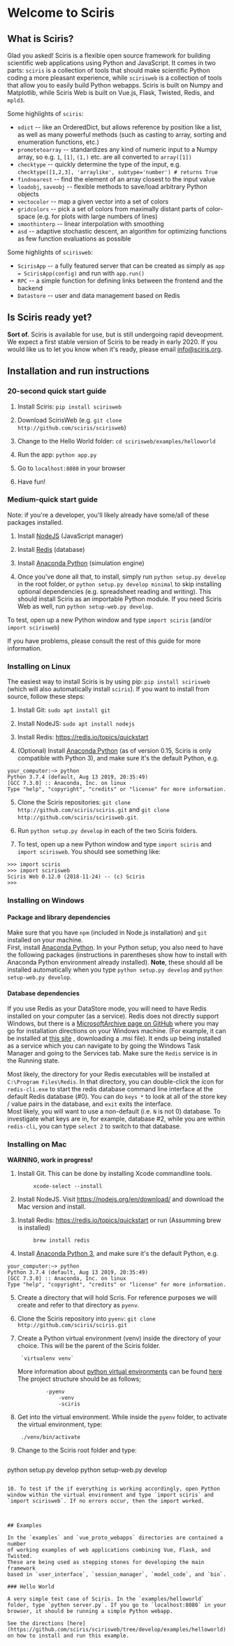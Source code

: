 # Welcome to Sciris

## What is Sciris?

Glad you asked! Sciris is a flexible open source framework for building scientific web applications using Python and JavaScript. It comes in two parts: `sciris` is a collection of tools that should make scientific Python coding a more pleasant experience, while `scirisweb` is a collection of tools that allow you to easily build Python webapps. Sciris is built on Numpy and Matplotlib, while Sciris Web is built on Vue.js, Flask, Twisted, Redis, and `mpld3`.

Some highlights of `sciris`:
* `odict` -- like an OrderedDict, but allows reference by position like a list, as well as many powerful methods (such as casting to array, sorting and enumeration functions, etc.)
* `promotetoarray` -- standardizes any kind of numeric input to a Numpy array, so e.g. `1`, `[1]`, `(1,)` etc. are all converted to `array([1])`
* `checktype` -- quickly determine the type of the input, e.g. `checktype([1,2,3], 'arraylike', subtype='number') # returns True`
* `findnearest` -- find the element of an array closest to the input value
* `loadobj`, `saveobj` -- flexible methods to save/load arbitrary Python objects
* `vectocolor` -- map a given vector into a set of colors
* `gridcolors` -- pick a set of colors from maximally distant parts of color-space (e.g. for plots with large numbers of lines)
* `smoothinterp` -- linear interpolation with smoothing
* `asd` -- adaptive stochastic descent, an algorithm for optimizing functions as few function evaluations as possible

Some highlights of `scirisweb`:
* `ScirisApp` -- a fully featured server that can be created as simply as `app = ScirisApp(config)` and run with `app.run()`
* `RPC` -- a simple function for defining links between the frontend and the backend
* `Datastore` -- user and data management based on Redis

## Is Sciris ready yet?

**Sort of.** Sciris is available for use, but is still undergoing rapid deveopment. We expect a first stable version of Sciris to be ready in early 2020. If you would like us to let you know when it's ready, please email info@sciris.org.


## Installation and run instructions

### 20-second quick start guide

1. Install Sciris: `pip install scirisweb`

2. Download ScirisWeb (e.g. `git clone http://github.com/sciris/scirisweb`)

3. Change to the Hello World folder: `cd scirisweb/examples/helloworld`

4. Run the app: `python app.py`

5. Go to `localhost:8080` in your browser

6. Have fun!

### Medium-quick start guide

Note: if you're a developer, you'll likely already have some/all of these packages installed.

1. Install [NodeJS](https://nodejs.org/en/download/) (JavaScript manager)

2. Install [Redis](https://redis.io/topics/quickstart) (database)

3. Install [Anaconda Python](https://www.anaconda.com/download/) (simulation engine)

4. Once you've done all that, to install, simply run `python setup.py develop` in the root folder, or `python setup.py develop minimal` to skip installing optional dependencies (e.g. spreadsheet reading and writing). This should install Sciris as an importable Python module. If you need Sciris Web as well, run `python setup-web.py develop`.

To test, open up a new Python window and type `import sciris` (and/or `import scirisweb`)

If you have problems, please consult the rest of this guide for more information.


### Installing on Linux

The easiest way to install Sciris is by using pip: `pip install scirisweb` (which will also automatically install `sciris`). If you want to install from source, follow these steps:

1. Install Git: `sudo apt install git`

2. Install NodeJS: `sudo apt install nodejs`

3. Install Redis: https://redis.io/topics/quickstart

4. (Optional) Install [Anaconda Python](https://www.anaconda.com/download/) (as of version 0.15, Sciris is only compatible with Python 3), and make sure it's the default Python, e.g.
```
your_computer:~> python
Python 3.7.4 (default, Aug 13 2019, 20:35:49) 
[GCC 7.3.0] :: Anaconda, Inc. on linux
Type "help", "copyright", "credits" or "license" for more information.
```

5. Clone the Sciris repositories: `git clone http://github.com/sciris/sciris.git` and `git clone http://github.com/sciris/scirisweb.git`.

6. Run `python setup.py develop` in each of the two Sciris folders.

7. To test, open up a new Python window and type `import sciris` and `import scirisweb`. You should see something like:
```
>>> import sciris
>>> import scirisweb
Sciris Web 0.12.0 (2018-11-24) -- (c) Sciris
>>>
```


### Installing on Windows

#### Package and library dependencies

Make sure that you have `npm` (included in Node.js installation) and `git` installed on your machine.  
First, install [Anaconda Python](https://www.anaconda.com/download/). In your Python setup, you also need to have the following packages (instructions in parentheses show how to install with Anaconda Python environment already installed). **Note**, these should all be installed automatically when you type `python setup.py develop` and `python setup-web.py develop`.

#### Database dependencies

If you use Redis as your DataStore mode, you will need to have Redis installed
on your computer (as a service).  Redis does not directly support Windows,
but there is a [MicrosoftArchive page on GitHub](https://github.com/MicrosoftArchive/redis)
where you may go for installation directions on your Windows machine.
(For example, it can be installed at [this site](https://github.com/MicrosoftArchive/redis/releases)
, downloading a .msi file).  It
ends up being installed as a service which you can navigate to by going
the Windows Task Manager and going to the Services tab.  Make sure the `Redis`
service is in the Running state.

Most likely, the directory for your Redis executables will be installed at
`C:\Program Files\Redis`.  In that directory, you can double-click the icon
for `redis-cli.exe` to start the redis database command line interface at
the default Redis database (#0).  You can do `keys *` to look at all of the
store key / value pairs in the database, and `exit` exits the interface.  
Most likely, you will want to use a non-default (i.e. `N` is not 0)
database.  To investigate what keys are in, for example, database #2,
while you are within `redis-cli`, you can type `select 2` to switch to that
database.


### Installing on Mac

**WARNING, work in progress!**

1. Install Git. This can be done by installing Xcode commandline tools.

            xcode-select --install

2. Install NodeJS. Visit https://nodejs.org/en/download/ and download the Mac version and install.

3. Install Redis: https://redis.io/topics/quickstart or run (Assumming brew is installed)

            brew install redis

4. Install [Anaconda Python 3](https://www.anaconda.com/download/), and make sure it's the default Python, e.g.
```
your_computer:~> python
Python 3.7.4 (default, Aug 13 2019, 20:35:49) 
[GCC 7.3.0] :: Anaconda, Inc. on linux
Type "help", "copyright", "credits" or "license" for more information.
```

5. Create a directory that will hold Scris. For reference purposes we will create and refer to that directory as `pyenv`.

6. Clone the Sciris repository into `pyenv`: `git clone http://github.com/sciris/sciris.git`

7. Create a Python virtual environment (venv) inside the directory of your choice. This will be the parent of the Sciris folder.

        `virtualenv venv`

    More information about [python virtual environments](http://docs.python-guide.org/en/latest/dev/virtualenvs/) can be found [here](http://docs.python-guide.org/en/latest/dev/virtualenvs/)
   The project structure should be as follows;
   ```
            -pyenv
                -venv
                -sciris
   ```

8. Get into the virtual environment. While inside the `pyenv` folder, to activate the virtual environment, type:

        ./venv/bin/activate

9. Change to the Sciris root folder and type:
   ```
python setup.py develop
python setup-web.py develop
   ```

10. To test if the if everything is working accordingly, open Python window within the virtual environment and type `import sciris` and `import scirisweb`. If no errors occur, then the import worked.



## Examples

In the `examples` and `vue_proto_webapps` directories are contained a number
of working examples of web applications combining Vue, Flask, and Twisted.
These are being used as stepping stones for developing the main framework
based in `user_interface`, `session_manager`, `model_code`, and `bin`.

### Hello World

A very simple test case of Sciris. In the `examples/helloworld` folder, type `python server.py`. If you go to `localhost:8080` in your browser, it should be running a simple Python webapp.

See the directions [here](https://github.com/sciris/scirisweb/tree/develop/examples/helloworld) on how to install and run this example.
